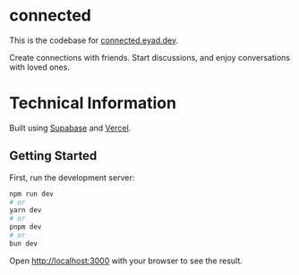 # connected

This is the codebase for [connected.eyad.dev](https://connected.eyad.dev).

Create connections with friends. Start discussions, and enjoy conversations with loved ones.

# Technical Information

Built using [Supabase](https://supabase.com/) and [Vercel](https://vercel.com/).

## Getting Started

First, run the development server:

```bash
npm run dev
# or
yarn dev
# or
pnpm dev
# or
bun dev
```

Open [http://localhost:3000](http://localhost:3000) with your browser to see the result.
